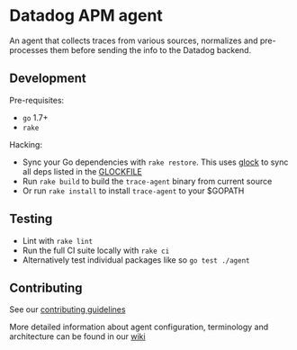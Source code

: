 # Datadog APM agent

An agent that collects traces from various sources, normalizes and pre-processes them before sending the info to the Datadog backend.

## Development

Pre-requisites:
- `go` 1.7+
- `rake`


Hacking:
- Sync your Go dependencies with `rake restore`. This uses [glock](https://github.com/robfig/glock) to sync all deps listed in the [GLOCKFILE](GLOCKFILE)
- Run `rake build` to build the `trace-agent` binary from current source
- Or run `rake install` to install `trace-agent` to your $GOPATH

## Testing
- Lint with `rake lint`
- Run the full CI suite locally with `rake ci`
- Alternatively test individual packages like so `go test ./agent`

## Contributing

See our [contributing guidelines](CONTRIBUTING.md)

More detailed information about agent configuration, terminology and architecture can be found in our [wiki](https://github.com/DataDog/raclette/wiki)



